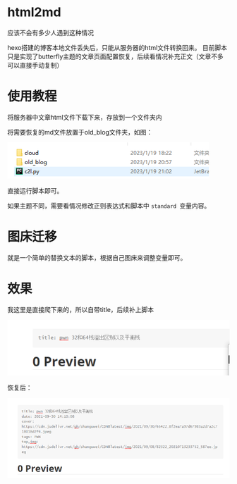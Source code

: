 # html2md

应该不会有多少人遇到这种情况

hexo搭建的博客本地文件丢失后，只能从服务器的html文件转换回来。
目前脚本只是实现了butterfly主题的文章页面配置恢复，后续看情况补充正文（文章不多可以直接手动复制）

# 使用教程

将服务器中文章html文件下载下来，存放到一个文件夹内

将需要恢复的md文件放置于old_blog文件夹，如图：

![](https://github.com/shanguwei/html2md/blob/main/image/1.png)

直接运行脚本即可。

如果主题不同，需要看情况修改正则表达式和脚本中 `standard `变量内容。

# 图床迁移

就是一个简单的替换文本的脚本，根据自己图床来调整变量即可。

# 效果

我这里是直接爬下来的，所以自带title，后续补上脚本

![](https://github.com/shanguwei/html2md/blob/main/image/2.png)

恢复后：



![](https://github.com/shanguwei/html2md/blob/main/image/3.png)
